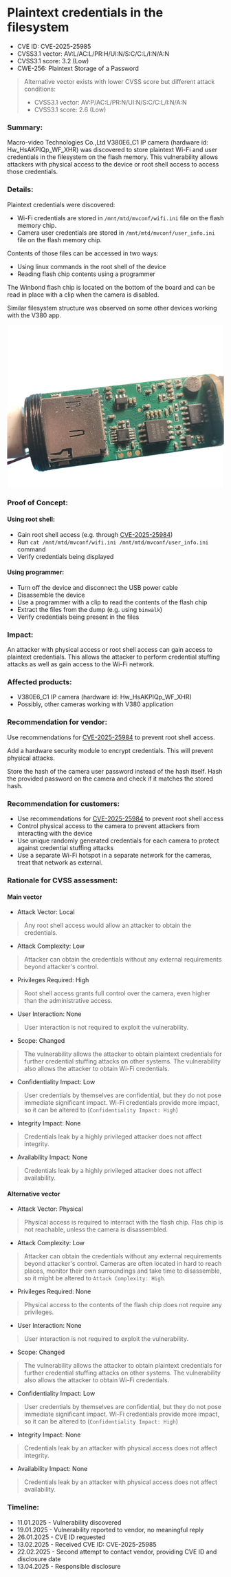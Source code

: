 # Plaintext credentials in the filesystem

- CVE ID: CVE-2025-25985
- CVSS3.1 vector: AV:L/AC:L/PR:H/UI:N/S:C/C:L/I:N/A:N
- CVSS3.1 score: 3.2 (Low)
- CWE-256: Plaintext Storage of a Password

> Alternative vector exists with lower CVSS score but different attack conditions:
> - CVSS3.1 vector: AV:P/AC:L/PR:N/UI:N/S:C/C:L/I:N/A:N
> - CVSS3.1 score: 2.6 (Low)

### Summary:

Macro-video Technologies Co.,Ltd V380E6_C1 IP camera (hardware id: Hw_HsAKPIQp_WF_XHR) was discovered to store plaintext Wi-Fi and user credentials in the filesystem on the flash memory.
This vulnerability allows attackers with physical access to the device or root shell access to access those credentials.

### Details:

Plaintext credentials were discovered:

- Wi-Fi credentials are stored in `/mnt/mtd/mvconf/wifi.ini` file on the flash memory chip.
- Camera user credentials are stored in `/mnt/mtd/mvconf/user_info.ini` file on the flash memory chip.

Contents of those files can be accessed in two ways:

- Using linux commands in the root shell of the device
- Reading flash chip contents using a programmer

The Winbond flash chip is located on the bottom of the board and can be read in place with a clip when the camera is disabled.

Similar filesystem structure was observed on some other devices working with the V380 app.

![Winbond flash chip on the board](/images/bottom.jpg)

### Proof of Concept:

#### Using root shell:

- Gain root shell access (e.g. through [CVE-2025-25984](/CVE-2025-25984.md))
- Run `cat /mnt/mtd/mvconf/wifi.ini /mnt/mtd/mvconf/user_info.ini` command
- Verify credentials being displayed

#### Using programmer:

- Turn off the device and disconnect the USB power cable
- Disassemble the device
- Use a programmer with a clip to read the contents of the flash chip
- Extract the files from the dump (e.g. using `binwalk`)
- Verify credentials being present in the files

### Impact:

An attacker with physical access or root shell access can gain access to plaintext credentials.
This allows the attacker to perform credential stuffing attacks as well as gain access to the Wi-Fi network.

### Affected products:

- V380E6_C1 IP camera (hardware id: Hw_HsAKPIQp_WF_XHR)
- Possibly, other cameras working with V380 application

### Recommendation for vendor:

Use recommendations for [CVE-2025-25984](/CVE-2025-25984.md) to prevent root shell access.

Add a hardware security module to encrypt credentials. This will prevent physical attacks.

Store the hash of the camera user password instead of the hash itself.
Hash the provided password on the camera and check if it matches the stored hash.

### Recommendation for customers:

- Use recommendations for [CVE-2025-25984](/CVE-2025-25984.md) to prevent root shell access
- Control physical access to the camera to prevent attackers from interacting with the device
- Use unique randomly generated credentials for each camera to protect against credential stuffing attacks
- Use a separate Wi-Fi hotspot in a separate network for the cameras, treat that network as external.

### Rationale for CVSS assessment:

#### Main vector

- Attack Vector: Local
> Any root shell access would allow an attacker to obtain the credentials.
- Attack Complexity: Low
> Attacker can obtain the credentials without any external requirements beyond attacker's control.
- Privileges Required: High
> Root shell access grants full control over the camera, even higher than the administrative access.
- User Interaction: None
> User interaction is not required to exploit the vulnerability.
- Scope: Changed
> The vulnerability allows the attacker to obtain plaintext credentials for further credential stuffing attacks on other systems.
> The vulnerability also allows the attacker to obtain Wi-Fi credentials.
- Confidentiality Impact: Low
> User credentials by themselves are confidential, but they do not pose immediate significant impact.
> Wi-Fi credentials provide more impact, so it can be altered to (`Confidentiality Impact: High`)
- Integrity Impact: None
> Credentials leak by a highly privileged attacker does not affect integrity.
- Availability Impact: None
> Credentials leak by a highly privileged attacker does not affect availability.

#### Alternative vector

- Attack Vector: Physical
> Physical access is required to interract with the flash chip.
> Flas chip is not reachable, unless the camera is disassembled.
- Attack Complexity: Low
> Attacker can obtain the credentials without any external requirements beyond attacker's control.
> Cameras are often located in hard to reach places, monitor their own surroundings and take time to disassemble, so it might be altered to `Attack Complexity: High`.
- Privileges Required: None
> Physical access to the contents of the flash chip does not require any privileges.
- User Interaction: None
> User interaction is not required to exploit the vulnerability.
- Scope: Changed
> The vulnerability allows the attacker to obtain plaintext credentials for further credential stuffing attacks on other systems.
> The vulnerability also allows the attacker to obtain Wi-Fi credentials.
- Confidentiality Impact: Low
> User credentials by themselves are confidential, but they do not pose immediate significant impact.
> Wi-Fi credentials provide more impact, so it can be altered to (`Confidentiality Impact: High`)
- Integrity Impact: None
> Credentials leak by an attacker with physical access does not affect integrity.
- Availability Impact: None
> Credentials leak by an attacker with physical access does not affect availability.

### Timeline:

- 11.01.2025 - Vulnerability discovered
- 19.01.2025 - Vulnerability reported to vendor, no meaningful reply
- 26.01.2025 - CVE ID requested
- 13.02.2025 - Received CVE ID: CVE-2025-25985
- 22.02.2025 - Second attempt to contact vendor, providing CVE ID and disclosure date
- 13.04.2025 - Responsible disclosure